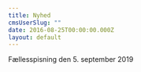 ```yaml
---
title: Nyhed
cmsUserSlug: ""
date: 2016-08-25T00:00:00.000Z
layout: default
---
```


Fællesspisning den 5. september 2019
